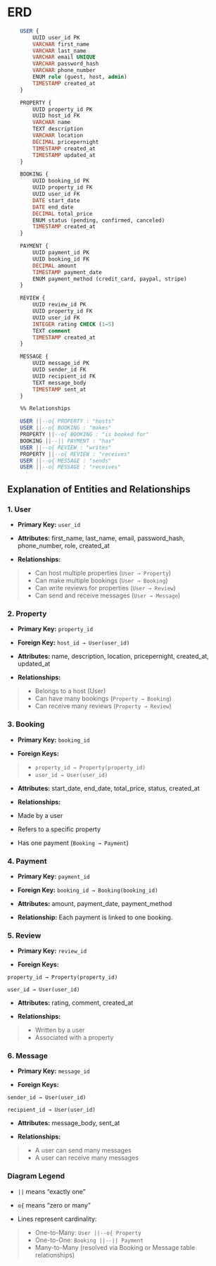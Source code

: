 # ERD

```sql
    USER {
        UUID user_id PK
        VARCHAR first_name
        VARCHAR last_name
        VARCHAR email UNIQUE
        VARCHAR password_hash
        VARCHAR phone_number
        ENUM role (guest, host, admin)
        TIMESTAMP created_at
    }

    PROPERTY {
        UUID property_id PK
        UUID host_id FK
        VARCHAR name
        TEXT description
        VARCHAR location
        DECIMAL pricepernight
        TIMESTAMP created_at
        TIMESTAMP updated_at
    }

    BOOKING {
        UUID booking_id PK
        UUID property_id FK
        UUID user_id FK
        DATE start_date
        DATE end_date
        DECIMAL total_price
        ENUM status (pending, confirmed, canceled)
        TIMESTAMP created_at
    }

    PAYMENT {
        UUID payment_id PK
        UUID booking_id FK
        DECIMAL amount
        TIMESTAMP payment_date
        ENUM payment_method (credit_card, paypal, stripe)
    }

    REVIEW {
        UUID review_id PK
        UUID property_id FK
        UUID user_id FK
        INTEGER rating CHECK (1–5)
        TEXT comment
        TIMESTAMP created_at
    }

    MESSAGE {
        UUID message_id PK
        UUID sender_id FK
        UUID recipient_id FK
        TEXT message_body
        TIMESTAMP sent_at
    }

    %% Relationships

    USER ||--o{ PROPERTY : "hosts"
    USER ||--o{ BOOKING : "makes"
    PROPERTY ||--o{ BOOKING : "is booked for"
    BOOKING ||--|| PAYMENT : "has"
    USER ||--o{ REVIEW : "writes"
    PROPERTY ||--o{ REVIEW : "receives"
    USER ||--o{ MESSAGE : "sends"
    USER ||--o{ MESSAGE : "receives"
```

## Explanation of Entities and Relationships

### 1. User

- **Primary Key:** `user_id`

- **Attributes:** first_name, last_name, email, password_hash, phone_number, role, created_at

- **Relationships:**

> - Can host multiple properties (`User → Property`)
> - Can make multiple bookings (`User → Booking`)
> - Can write reviews for properties (`User → Review`)
> - Can send and receive messages (`User → Message`)

### 2. Property

- **Primary Key:** `property_id`

- **Foreign Key:** `host_id → User(user_id)`

- **Attributes:** name, description, location, pricepernight, created_at, updated_at

- **Relationships:**

> - Belongs to a host (User)
> - Can have many bookings (`Property → Booking`)
> - Can receive many reviews (`Property → Review`)

### 3. Booking

- **Primary Key:** `booking_id`

- **Foreign Keys:**

> - `property_id → Property(property_id)`
> - `user_id → User(user_id)`

- **Attributes:** start_date, end_date, total_price, status, created_at

- **Relationships:**

- Made by a user

- Refers to a specific property

- Has one payment (`Booking → Payment`)

### 4. Payment

- **Primary Key:** `payment_id`

- **Foreign Key:** `booking_id → Booking(booking_id)`

- **Attributes:** amount, payment_date, payment_method

- **Relationship:** Each payment is linked to one booking.

### 5. Review

- **Primary Key:** `review_id`

- **Foreign Keys:**

`property_id → Property(property_id)`

`user_id → User(user_id)`

- **Attributes:** rating, comment, created_at

- **Relationships:**

> - Written by a user
> - Associated with a property

### 6. Message

- **Primary Key:** `message_id`

- **Foreign Keys:**

`sender_id → User(user_id)`

`recipient_id → User(user_id)`

- **Attributes:** message_body, sent_at

- **Relationships:**

> - A user can send many messages
> - A user can receive many messages

### Diagram Legend

- `||` means “exactly one”

- `o{` means “zero or many”

- Lines represent cardinality:

> - One-to-Many: `User ||--o{ Property`
> - One-to-One: `Booking ||--|| Payment`
> - Many-to-Many (resolved via Booking or Message table relationships)
